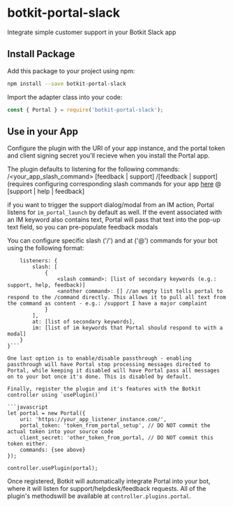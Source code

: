 # botkit-portal-slack

Integrate simple customer support in your Botkit Slack app 

## Install Package

Add this package to your project using npm:

```bash
npm install --save botkit-portal-slack
```

Import the adapter class into your code:

```javascript
const { Portal } = require('botkit-portal-slack');
```

## Use in your App

Configure the plugin with the URI of your app instance, and the portal token and client signing secret you'll recieve when you install the Portal app.

The plugin defaults to listening for the following commands:
 /<your_app_slash_command> [feedback | support] <any additional text here>
 /[feedback | support] (requires configuring corresponding slash commands for your app [here](https://url_for_app_config)
 @<app name> [support | help | feedback]

if you want to trigger the support dialog/modal from an IM action, Portal listens for ```im_portal_launch``` by default as well. If the event associated with an IM keyword also contains text, Portal will pass that text into the pop-up text field, so you can pre-populate feedback modals

You can configure specific slash ('/') and at ('@') commands for your bot using the following format: 
```{
    listeners: {
        slash: [
            {
                <slash command>: [list of secondary keywords (e.g.: support, help, feedback)]
                <another command>: [] //an empty list tells portal to respond to the /command directly. This allows it to pull all text from the command as content - e.g.: /support I have a major complaint
            }
        ],
        at: [list of secondary keywords],
        im: [list of im keywords that Portal should respond to with a modal]
    }
}```

One last option is to enable/disable passthrough - enabling passthrough will have Portal stop processing messages directed to Portal, while keeping it disabled will have Portal pass all messages on to your bot once it's done. This is disabled by default.

Finally, register the plugin and it's features with the Botkit controller using `usePlugin()`

```javascript
let portal = new Portal({
    uri: 'https://your_app_listener_instance.com/',
    portal_token: 'token_from_portal_setup', // DO NOT commit the actual token into your source code
    client_secret: 'other_token_from_portal, // DO NOT commit this token either.
    commands: {see above}
});

controller.usePlugin(portal);
```


Once registered, Botkit will automatically integrate Portal into your bot, where it will listen for support/helpdesk/feedback requests. All of the plugin's methodswill be available at `controller.plugins.portal`.
